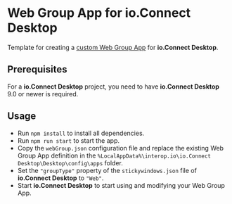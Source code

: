 # Web Group App for io.Connect Desktop

Template for creating a [custom Web Group App](https://docs.interop.io/desktop/capabilities/windows/window-management/overview/index.html#extending_web_groups) for **io.Connect Desktop**.

## Prerequisites

For a **io.Connect Desktop** project, you need to have **io.Connect Desktop** 9.0 or newer is required.

## Usage

- Run `npm install` to install all dependencies.
- Run `npm run start` to start the app.
- Copy the `webGroup.json` configuration file and replace the existing Web Group App definition in the `%LocalAppData%\interop.io\io.Connect Desktop\Desktop\config\apps` folder.
- Set the `"groupType"` property of the `stickywindows.json` file of **io.Connect Desktop** to `"Web"`.
- Start **io.Connect Desktop** to start using and modifying your Web Group App.

